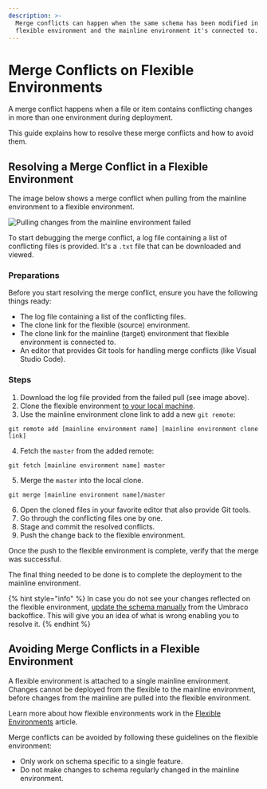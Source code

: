 ```yaml
---
description: >-
  Merge conflicts can happen when the same schema has been modified in both the
  flexible environment and the mainline environment it's connected to.
---
```


# Merge Conflicts on Flexible Environments

A merge conflict happens when a file or item contains conflicting changes in more than one environment during deployment.

This guide explains how to resolve these merge conflicts and how to avoid them.

## Resolving a Merge Conflict in a Flexible Environment

The image below shows a merge conflict when pulling from the mainline environment to a flexible environment.

![Pulling changes from the mainline environment failed](../../../troubleshooting/deployments/images/pulling-failed.png)

To start debugging the merge conflict, a log file containing a list of conflicting files is provided. It's a `.txt` file that can be downloaded and viewed.

### Preparations

Before you start resolving the merge conflict, ensure you have the following things ready:

* The log file containing a list of the conflicting files.
* The clone link for the flexible (source) environment.
* The clone link for the mainline (target) environment that flexible environment is connected to.
* An editor that provides Git tools for handling merge conflicts (like Visual Studio Code).

### Steps

1. Download the log file provided from the failed pull (see image above).
2. Clone the flexible environment [to your local machine](../../../build-and-customize-your-solution/handle-deployments-and-environments/working-locally/).
3. Use the mainline environment clone link to add a new `git remote`:

```git
git remote add [mainline environment name] [mainline environment clone link]
```

4. Fetch the `master` from the added remote:

```git
git fetch [mainline environment name] master
```

5. Merge the `master` into the local clone.

```
git merge [mainline environment name]/master
```

6. Open the cloned files in your favorite editor that also provide Git tools.
7. Go through the conflicting files one by one.
8. Stage and commit the resolved conflicts.
9. Push the change back to the flexible environment.

Once the push to the flexible environment is complete, verify that the merge was successful.

The final thing needed to be done is to complete the deployment to the mainline environment.

{% hint style="info" %}
In case you do not see your changes reflected on the flexible environment, [update the schema manually](../../../build-and-customize-your-solution/handle-deployments-and-environments/deployment/deploy-dashboard.md#update-umbraco-schema-from-data-files) from the Umbraco backoffice. This will give you an idea of what is wrong enabling you to resolve it.
{% endhint %}

## Avoiding Merge Conflicts in a Flexible Environment

A flexible environment is attached to a single mainline environment. Changes cannot be deployed from the flexible to the mainline environment, before changes from the mainline are pulled into the flexible environment.

Learn more about how flexible environments work in the [Flexible Environments](../../../project-overview/flexible-environments.md) article.

Merge conflicts can be avoided by following these guidelines on the flexible environment:

* Only work on schema specific to a single feature.
* Do not make changes to schema regularly changed in the mainline environment.
